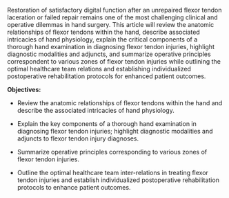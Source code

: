 Restoration of satisfactory digital function after an unrepaired flexor tendon laceration or failed repair remains one of the most challenging clinical and operative dilemmas in hand surgery. This article will review the anatomic relationships of flexor tendons within the hand, describe associated intricacies of hand physiology, explain the critical components of a thorough hand examination in diagnosing flexor tendon injuries, highlight diagnostic modalities and adjuncts, and summarize operative principles correspondent to various zones of flexor tendon injuries while outlining the optimal healthcare team relations and establishing individualized postoperative rehabilitation protocols for enhanced patient outcomes.

**Objectives:**
- Review the anatomic relationships of flexor tendons within the hand and describe the associated intricacies of hand physiology.
- Explain the key components of a thorough hand examination in diagnosing flexor tendon injuries; highlight diagnostic modalities and adjuncts to flexor tendon injury diagnoses.

- Summarize operative principles corresponding to various zones of flexor tendon injuries.

- Outline the optimal healthcare team inter-relations in treating flexor tendon injuries and establish individualized postoperative rehabilitation protocols to enhance patient outcomes.
